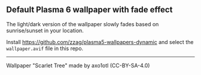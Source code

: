## Default Plasma 6 wallpaper with fade effect

The light/dark version of the wallpaper slowly fades based on sunrise/sunset in your location.

Install https://github.com/zzag/plasma5-wallpapers-dynamic and select the `wallpaper.avif` file in this repo.

______________

Wallpaper "Scarlet Tree" made by axo1otl (CC-BY-SA-4.0)

